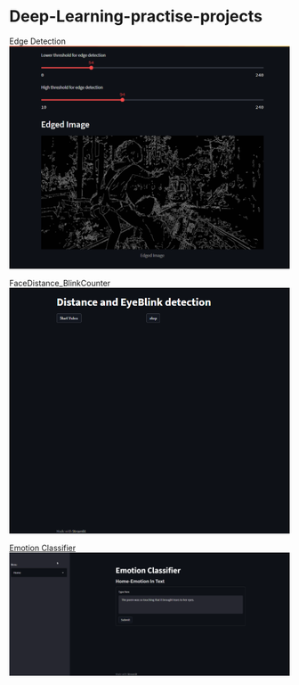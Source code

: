 # Deep-Learning-practise-projects

Edge Detection
![](https://github.com/Yash-YC/Deep-Learning-practise-projects/blob/main/Edge_Detection/Ed.gif)


FaceDistance_BlinkCounter 
![](https://github.com/Yash-YC/Deep-Learning-practise-projects/blob/main/FaceDistance_BlinkCounter/Blink.gif)


[Emotion Classifier](https://github.com/Yash-YC/Emotion-Classifier)
![](https://github.com/Yash-YC/Emotion-Classifier/blob/main/Classifier.gif)
